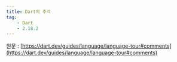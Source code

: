 ```yaml
---
title: Dart의 주석
tag:
    - Dart
    - 2.18.2
---
```


원문 : [https://dart.dev/guides/language/language-tour#comments](https://dart.dev/guides/language/language-tour#comments)

<AdsenseB />